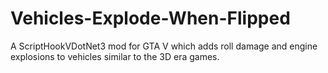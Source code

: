 # Vehicles-Explode-When-Flipped
A ScriptHookVDotNet3 mod for GTA V which adds roll damage and engine explosions to vehicles similar to the 3D era games.
